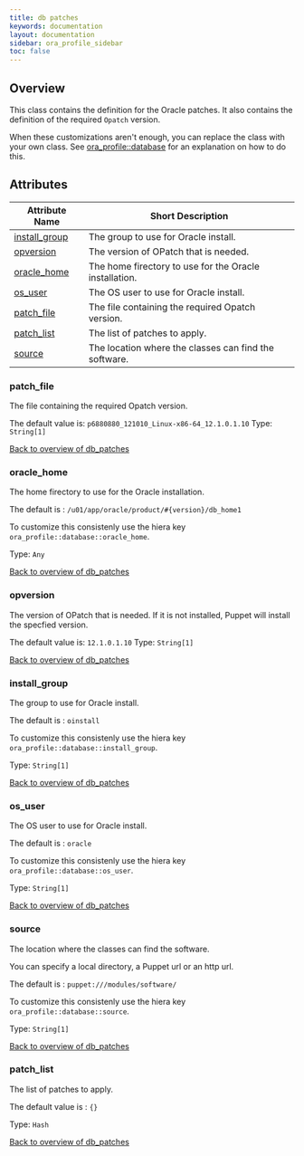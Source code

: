 ```yaml
---
title: db patches
keywords: documentation
layout: documentation
sidebar: ora_profile_sidebar
toc: false
---
```

## Overview

This class contains the definition for the Oracle patches. It also contains the definition of the required `Opatch` version.

When these customizations aren't enough, you can replace the class with your own class. See [ora_profile::database](./database.html) for an explanation on how to do this.





## Attributes



Attribute Name                             | Short Description                                      |
------------------------------------------ | ------------------------------------------------------ |
[install_group](#db_patches_install_group) | The group to use for Oracle install.                   |
[opversion](#db_patches_opversion)         | The version of OPatch that is needed.                  |
[oracle_home](#db_patches_oracle_home)     | The home firectory to use for the Oracle installation. |
[os_user](#db_patches_os_user)             | The OS user to use for Oracle install.                 |
[patch_file](#db_patches_patch_file)       | The file containing the required Opatch version.       |
[patch_list](#db_patches_patch_list)       | The list of patches to apply.                          |
[source](#db_patches_source)               | The location where the classes can find the software.  |




### patch_file<a name='db_patches_patch_file'>

The file containing the required Opatch version.

The default value is: `p6880880_121010_Linux-x86-64_12.1.0.1.10`
Type: `String[1]`


[Back to overview of db_patches](#attributes)

### oracle_home<a name='db_patches_oracle_home'>

The home firectory to use for the Oracle installation.

The default is : `/u01/app/oracle/product/#{version}/db_home1`

To customize this consistenly use the hiera key `ora_profile::database::oracle_home`.


Type: `Any`


[Back to overview of db_patches](#attributes)

### opversion<a name='db_patches_opversion'>

The version of OPatch that is needed. If it is not installed, Puppet will install the specfied version.

The default value is: `12.1.0.1.10`
Type: `String[1]`


[Back to overview of db_patches](#attributes)

### install_group<a name='db_patches_install_group'>

The group to use for Oracle install.

The default is : `oinstall`

To customize this consistenly use the hiera key `ora_profile::database::install_group`.

Type: `String[1]`


[Back to overview of db_patches](#attributes)

### os_user<a name='db_patches_os_user'>

The OS user to use for Oracle install.

The default is : `oracle`

To customize this consistenly use the hiera key `ora_profile::database::os_user`.

Type: `String[1]`


[Back to overview of db_patches](#attributes)

### source<a name='db_patches_source'>

The location where the classes can find the software. 

You can specify a local directory, a Puppet url or an http url.

The default is : `puppet:///modules/software/`

To customize this consistenly use the hiera key `ora_profile::database::source`.

Type: `String[1]`


[Back to overview of db_patches](#attributes)

### patch_list<a name='db_patches_patch_list'>

The list of patches to apply.

The default value is : `{}`


Type: `Hash`


[Back to overview of db_patches](#attributes)
